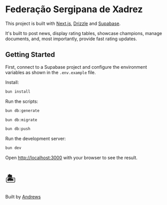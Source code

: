 # Federação Sergipana de Xadrez

This project is built with [Next.js](https://nextjs.org), [Drizzle](https://orm.drizzle.team/docs/get-started) and [Supabase](https://supabase.com/).

It's built to post news, display rating tables, showcase champions, manage documents, and, most importantly, provide fast rating updates.

## Getting Started

First, connect to a Supabase project and configure the environment variables as shown in the `.env.example` file.

Install:

```bash
bun install
```

Run the scripts:

```bash
bun db:generate

bun db:migrate

bun db:push
```

Run the development server:

```bash
bun dev
```

Open [http://localhost:3000](http://localhost:3000) with your browser to see the result.

# 🏝️

Built by [Andrews](https://ndrws.neocities.org/)